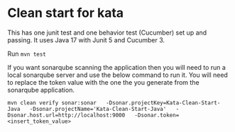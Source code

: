 # Clean start for kata
This has one junit test and one behavior test (Cucumber) set up and passing. It uses Java 17 with Junit 5 and Cucumber 3.

Run `mvn test`

If you want sonarqube scanning the application then you will need to run a local sonarqube server and use the below command to run it. You will need to replace the token value with the one the you generate from the sonarqube application. 

``mvn clean verify sonar:sonar   -Dsonar.projectKey=Kata-Clean-Start-Java   -Dsonar.projectName='Kata-Clean-Start-Java'   -Dsonar.host.url=http://localhost:9000   -Dsonar.token=<insert_token_value>``